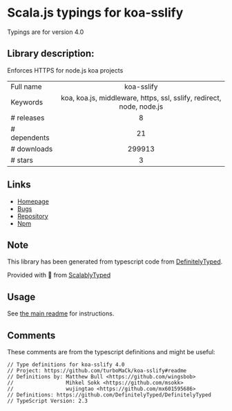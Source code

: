 
# Scala.js typings for koa-sslify

Typings are for version 4.0

## Library description:
Enforces HTTPS for node.js koa projects

|                    |                 |
| ------------------ | :-------------: |
| Full name          | koa-sslify |
| Keywords           | koa, koa.js, middleware, https, ssl, sslify, redirect, node, node.js |
| # releases         | 8 |
| # dependents       | 21 |
| # downloads        | 299913 |
| # stars            | 3 |

## Links
- [Homepage](https://github.com/turboMaCk/koa-sslify#readme)
- [Bugs](https://github.com/turboMaCk/koa-sslify/issues)
- [Repository](https://github.com/turboMaCk/koa-sslify)
- [Npm](https://www.npmjs.com/package/koa-sslify)
    


## Note
This library has been generated from typescript code from [DefinitelyTyped](https://definitelytyped.org).

Provided with :purple_heart: from [ScalablyTyped](https://github.com/oyvindberg/ScalablyTyped)

## Usage
See [the main readme](../../readme.md) for instructions.

## Comments

These comments are from the typescript definitions and might be useful:
```
// Type definitions for koa-sslify 4.0
// Project: https://github.com/turboMaCk/koa-sslify#readme
// Definitions by: Matthew Bull <https://github.com/wingsbob>
//                 Mihkel Sokk <https://github.com/msokk>
//                 wujingtao <https://github.com/mx601595686>
// Definitions: https://github.com/DefinitelyTyped/DefinitelyTyped
// TypeScript Version: 2.3

```

